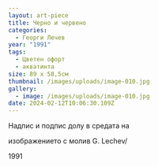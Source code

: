 ```yaml
---
layout: art-piece
title: Черно и червено
categories:
  - Георги Лечев
year: "1991"
tags:
  - Цветен офорт
  - акватинта
size: 89 х 58,5см
thumbnail: /images/uploads/image-010.jpg
gallery:
  - image: /images/uploads/image-010.jpg
date: 2024-02-12T10:06:30.109Z
---
```

Надпис и подпис долу в средата на

изображението с молив G. Lechev/

1991
